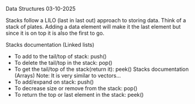 Data Structures
03-10-2025


Stacks follow a LILO (last in last out) approach to storing data. Think of a stack of plates. Adding a data element will make it the last element but since it is on top it is also the first to go.

Stacks documentation (Linked lists)
- To add to the tail/top of stack: push()
- To delete the tail/top in the stack: pop()
- To get the tail/top of the stack(return it): peek()
Stacks documentation (Arrays)
Note: It is very similar to vectors...
- To add/expand on stack: push()
- To decrease size or remove from the stack: pop()
- To return the top or last element in the stack: peek()


